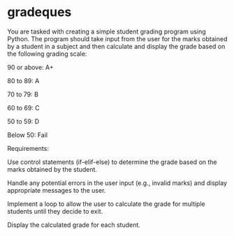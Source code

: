 # gradeques
You are tasked with creating a simple student grading program using Python. The program should take input from the user for the marks obtained by a student in a subject and then calculate and display the grade based on the following grading scale:

90 or above: A+

80 to 89: A

70 to 79: B

60 to 69: C

50 to 59: D

Below 50: Fail

Requirements:

Use control statements (if-elif-else) to determine the grade based on the marks obtained by the student.

Handle any potential errors in the user input (e.g., invalid marks) and display appropriate messages to the user.

Implement a loop to allow the user to calculate the grade for multiple students until they decide to exit.

Display the calculated grade for each student.
